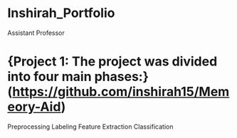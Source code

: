 # Inshirah_Portfolio
Assistant Professor

# {Project 1: The project was divided into four main phases:}(https://github.com/inshirah15/Memeory-Aid)
Preprocessing
Labeling
Feature Extraction
Classification
